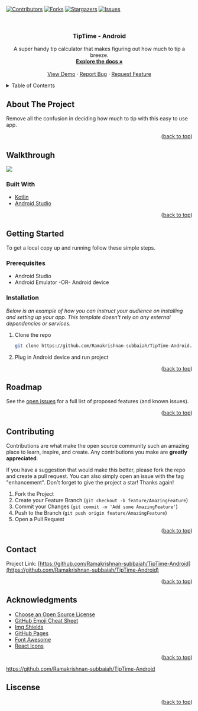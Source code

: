 <div id="top"></div>

[![Contributors][contributors-shield]][contributors-url]
[![Forks][forks-shield]][forks-url]
[![Stargazers][stars-shield]][stars-url]
[![Issues][issues-shield]][issues-url]

<br />
<div align="center">

  <h3 align="center">TipTime - Android</h3>

  <p align="center">
    A super handy tip calculator that makes figuring out how much to tip a breeze.
    <br />
    <a href="https://github.com/Ramakrishnan-subbaiah/TipTime-Android/README.md"><strong>Explore the docs »</strong></a>
    <br />
    <br />
    <a href="https://github.com/Ramakrishnan-subbaiah/TipTime-Android/TipTimeGif.gif">View Demo</a>
    ·
    <a href="https://github.com/Ramakrishnan-subbaiah/TipTime-Android/issues/new">Report Bug</a>
    ·
    <a href="https://github.com/Ramakrishnan-subbaiah/TipTime-Android/issues">Request Feature</a>
  </p>
</div>



<!-- TABLE OF CONTENTS -->
<details>
  <summary>Table of Contents</summary>
  <ol>
    <li>
      <a href="#about-the-project">About The Project</a>
      <ul>
        <li><a href="#built-with">Built With</a></li>
      </ul>
    </li>
    <li>
      <a href="#getting-started">Getting Started</a>
      <ul>
        <li><a href="#prerequisites">Prerequisites</a></li>
        <li><a href="#installation">Installation</a></li>
      </ul>
    </li>
    <li><a href="#usage">Usage</a></li>
    <li><a href="#roadmap">Roadmap</a></li>
    <li><a href="#contributing">Contributing</a></li>
    <li><a href="#license">License</a></li>
    <li><a href="#contact">Contact</a></li>
    <li><a href="#acknowledgments">Acknowledgments</a></li>
    <li><a href="#liscense">Liscense</a></li>
  </ol>
</details>



<!-- ABOUT THE PROJECT -->
## About The Project
Remove all the confusion in deciding how much to tip with this easy to use app. 
<p align="right">(<a href="#top">back to top</a>)</p>

## Walkthrough
![](https://github.com/Ramakrishnan-subbaiah/TipTime-Android/TipTimeGif.gif)


### Built With

* [Kotlin](https://kotlinlang.org)
* [Android Studio](https://developer.android.com)

<p align="right">(<a href="#top">back to top</a>)</p>



<!-- GETTING STARTED -->
## Getting Started

To get a local copy up and running follow these simple steps.


### Prerequisites

* Android Studio
* Android Emulator -OR- Android device

### Installation

_Below is an example of how you can instruct your audience on installing and setting up your app. This template doesn't rely on any external dependencies or services._

1. Clone the repo
   ```sh
   git clone https://github.com/Ramakrishnan-subbaiah/TipTime-Android.git
   ```
2. Plug in Android device and run project

<p align="right">(<a href="#top">back to top</a>)</p>



<!-- ROADMAP -->
## Roadmap

See the [open issues](https://github.com/Ramakrishnan-subbaiah/TipTime-Android/issues) for a full list of proposed features (and known issues).

<p align="right">(<a href="#top">back to top</a>)</p>



<!-- CONTRIBUTING -->
## Contributing

Contributions are what make the open source community such an amazing place to learn, inspire, and create. Any contributions you make are **greatly appreciated**.

If you have a suggestion that would make this better, please fork the repo and create a pull request. You can also simply open an issue with the tag "enhancement".
Don't forget to give the project a star! Thanks again!

1. Fork the Project
2. Create your Feature Branch (`git checkout -b feature/AmazingFeature`)
3. Commit your Changes (`git commit -m 'Add some AmazingFeature'`)
4. Push to the Branch (`git push origin feature/AmazingFeature`)
5. Open a Pull Request

<p align="right">(<a href="#top">back to top</a>)</p>



<!-- CONTACT -->
## Contact

Project Link: [https://github.com/Ramakrishnan-subbaiah/TipTime-Android](https://github.com/Ramakrishnan-subbaiah/TipTime-Android)

<p align="right">(<a href="#top">back to top</a>)</p>



<!-- ACKNOWLEDGMENTS -->
## Acknowledgments

* [Choose an Open Source License](https://choosealicense.com)
* [GitHub Emoji Cheat Sheet](https://www.webpagefx.com/tools/emoji-cheat-sheet)
* [Img Shields](https://shields.io)
* [GitHub Pages](https://pages.github.com)
* [Font Awesome](https://fontawesome.com)
* [React Icons](https://react-icons.github.io/react-icons/search)

<p align="right">(<a href="#top">back to top</a>)</p>


https://github.com/Ramakrishnan-subbaiah/TipTime-Android

<!-- Liscense -->
## Liscense

<p align="right">(<a href="#top">back to top</a>)</p>

<!-- MARKDOWN LINKS & IMAGES -->
<!-- https://www.markdownguide.org/basic-syntax/#reference-style-links -->
[contributors-shield]: https://img.shields.io/github/contributors/Ramakrishnan-subbaiah/TipTime-Android.svg?style=for-the-badge
[contributors-url]: https://github.com/Ramakrishnan-subbaiah/TipTime-Android/graphs/contributors
[forks-shield]: https://img.shields.io/github/forks/Ramakrishnan-subbaiah/TipTime-Android.svg?style=for-the-badge
[forks-url]: https://github.com/Ramakrishnan-subbaiah/TipTime-Android/network/members
[stars-shield]: https://img.shields.io/github/stars/Ramakrishnan-subbaiah/TipTime-Android.svg?style=for-the-badge
[stars-url]: https://github.com/Ramakrishnan-subbaiah/TipTime-Android/stargazers
[issues-shield]: https://img.shields.io/github/issues/Ramakrishnan-subbaiah/TipTime-Android.svg?style=for-the-badge
[issues-url]: https://github.com/Ramakrishnan-subbaiah/TipTime-Android/issues
[license-shield]: https://img.shields.io/github/license/Ramakrishnan-subbaiah/TipTime-Android?style=for-the-badge
[license-url]: https://github.com/Ramakrishnan-subbaiah/TipTime-Android/blob/master/LICENSE.txt
